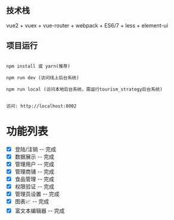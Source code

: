 ## 技术栈

vue2 + vuex + vue-router + webpack + ES6/7 + less + element-ui


## 项目运行


```

npm install 或 yarn(推荐)

npm run dev (访问线上后台系统)

npm run local (访问本地后台系统，需运行tourism_strategy后台系统)


访问: http://localhost:8002

```

# 功能列表

- [x] 登陆/注销 -- 完成
- [x] 数据展示 -- 完成
- [x] 管理用户 -- 完成
- [x] 管理商铺 -- 完成
- [x] 食品管理 -- 完成
- [x] 权限验证 -- 完成
- [x] 管理员设置 -- 完成
- [x] 图表📈 -- 完成
- [x] 富文本编辑器 -- 完成
